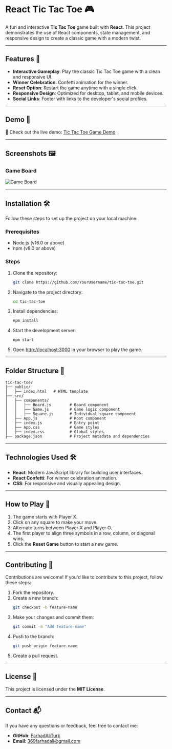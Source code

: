 # React Tic Tac Toe 🎮

A fun and interactive **Tic Tac Toe** game built with **React**. This project demonstrates the use of React components, state management, and responsive design to create a classic game with a modern twist.

---

## Features 🚀

- **Interactive Gameplay**: Play the classic Tic Tac Toe game with a clean and responsive UI.
- **Winner Celebration**: Confetti animation for the winner.
- **Reset Option**: Restart the game anytime with a single click.
- **Responsive Design**: Optimized for desktop, tablet, and mobile devices.
- **Social Links**: Footer with links to the developer's social profiles.

---

## Demo 🎥

🚀 Check out the live demo: [Tic Tac Toe Game Demo](#)

---

## Screenshots 🖼️

### Game Board
![Game Board](https://via.placeholder.com/800x400)

---

## Installation 🛠️

Follow these steps to set up the project on your local machine:

### Prerequisites
- Node.js (v16.0 or above)
- npm (v8.0 or above)

### Steps
1. Clone the repository:
   ```bash
   git clone https://github.com/YourUsername/tic-tac-toe.git
   ```
2. Navigate to the project directory:
   ```bash
   cd tic-tac-toe
   ```
3. Install dependencies:
   ```bash
   npm install
   ```
4. Start the development server:
   ```bash
   npm start
   ```
5. Open [http://localhost:3000](http://localhost:3000) in your browser to play the game.

---

## Folder Structure 📂

```
tic-tac-toe/
├── public/
│   ├── index.html   # HTML template
├── src/
│   ├── components/
│   │   ├── Board.js        # Board component
│   │   ├── Game.js         # Game logic component
│   │   ├── Square.js       # Individual square component
│   ├── App.js              # Root component
│   ├── index.js            # Entry point
│   ├── App.css             # Game styles
│   ├── index.css           # Global styles
├── package.json            # Project metadata and dependencies
```

---

## Technologies Used 🛠️

- **React**: Modern JavaScript library for building user interfaces.
- **React Confetti**: For winner celebration animation.
- **CSS**: For responsive and visually appealing design.

---

## How to Play 🎲

1. The game starts with Player X.
2. Click on any square to make your move.
3. Alternate turns between Player X and Player O.
4. The first player to align three symbols in a row, column, or diagonal wins.
5. Click the **Reset Game** button to start a new game.

---

## Contributing 🤝

Contributions are welcome! If you'd like to contribute to this project, follow these steps:

1. Fork the repository.
2. Create a new branch:
   ```bash
   git checkout -b feature-name
   ```
3. Make your changes and commit them:
   ```bash
   git commit -m "Add feature-name"
   ```
4. Push to the branch:
   ```bash
   git push origin feature-name
   ```
5. Create a pull request.

---

## License 📄

This project is licensed under the **MIT License**.

---

## Contact 📬

If you have any questions or feedback, feel free to contact me:

- **GitHub**: [FarhadAliTurk](https://github.com/FarhadAliTurk)
- **Email**: [369farhadali@gmail.com](mailto:369farhadali@gmail.com)